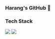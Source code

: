 ### Harang's GitHub 👋

### Tech Stack
<a><img src ="https://img.shields.io/badge/JAVA-000000.svg?&style=plastic&logo=JAVA&logoColor=FFFFFF"/></a>
<a><img src ="https://img.shields.io/badge/Android-3DDC84.svg?&style=plastic&logo=JAVA&logoColor=FFFFFF"/></a>

<!--
**CodingHarang/CodingHarang** is a ✨ _special_ ✨ repository because its `README.md` (this file) appears on your GitHub profile.

Here are some ideas to get you started:

- 🔭 I’m currently working on ...
- 🌱 I’m currently learning ...
- 👯 I’m looking to collaborate on ...
- 🤔 I’m looking for help with ...
- 💬 Ask me about ...
- 📫 How to reach me: ...
- 😄 Pronouns: ...
- ⚡ Fun fact: ...
-->
